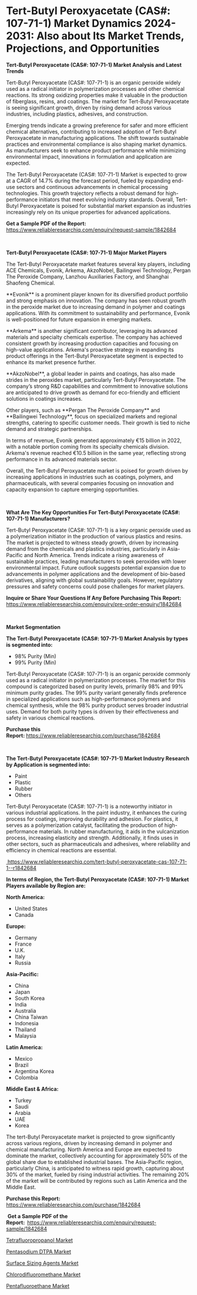 <p><h1>Tert-Butyl Peroxyacetate (CAS#: 107-71-1) Market Dynamics 2024-2031: Also about Its Market Trends, Projections, and Opportunities</h1></p><p><strong>Tert-Butyl Peroxyacetate (CAS#: 107-71-1) Market Analysis and Latest Trends</strong></p>
<p><p>Tert-Butyl Peroxyacetate (CAS#: 107-71-1) is an organic peroxide widely used as a radical initiator in polymerization processes and other chemical reactions. Its strong oxidizing properties make it valuable in the production of fiberglass, resins, and coatings. The market for Tert-Butyl Peroxyacetate is seeing significant growth, driven by rising demand across various industries, including plastics, adhesives, and construction.</p><p>Emerging trends indicate a growing preference for safer and more efficient chemical alternatives, contributing to increased adoption of Tert-Butyl Peroxyacetate in manufacturing applications. The shift towards sustainable practices and environmental compliance is also shaping market dynamics. As manufacturers seek to enhance product performance while minimizing environmental impact, innovations in formulation and application are expected.</p><p>The Tert-Butyl Peroxyacetate (CAS#: 107-71-1) Market is expected to grow at a CAGR of 14.7% during the forecast period, fueled by expanding end-use sectors and continuous advancements in chemical processing technologies. This growth trajectory reflects a robust demand for high-performance initiators that meet evolving industry standards. Overall, Tert-Butyl Peroxyacetate is poised for substantial market expansion as industries increasingly rely on its unique properties for advanced applications.</p></p>
<p><strong>Get a Sample PDF of the Report:&nbsp;</strong> <a href="https://www.reliableresearchiq.com/enquiry/request-sample/1842684?utm_campaign=1539&utm_medium=2&utm_source=Github&utm_content=ia&utm_term=16102024&utm_id=tert-butyl-peroxyacetate-cas-107-71-1">https://www.reliableresearchiq.com/enquiry/request-sample/1842684</a></p>
<p>&nbsp;</p>
<p><strong>Tert-Butyl Peroxyacetate (CAS#: 107-71-1) Major Market Players</strong></p>
<p><p>The Tert-Butyl Peroxyacetate market features several key players, including ACE Chemicals, Evonik, Arkema, AkzoNobel, Bailingwei Technology, Pergan The Peroxide Company, Lanzhou Auxiliaries Factory, and Shanghai Shaofeng Chemical. </p><p>**Evonik** is a prominent player known for its diversified product portfolio and strong emphasis on innovation. The company has seen robust growth in the peroxide market due to increasing demand in polymer and coatings applications. With its commitment to sustainability and performance, Evonik is well-positioned for future expansion in emerging markets.</p><p>**Arkema** is another significant contributor, leveraging its advanced materials and specialty chemicals expertise. The company has achieved consistent growth by increasing production capacities and focusing on high-value applications. Arkema's proactive strategy in expanding its product offerings in the Tert-Butyl Peroxyacetate segment is expected to enhance its market presence further.</p><p>**AkzoNobel**, a global leader in paints and coatings, has also made strides in the peroxides market, particularly Tert-Butyl Peroxyacetate. The company’s strong R&D capabilities and commitment to innovative solutions are anticipated to drive growth as demand for eco-friendly and efficient solutions in coatings increases.</p><p>Other players, such as **Pergan The Peroxide Company** and **Bailingwei Technology**, focus on specialized markets and regional strengths, catering to specific customer needs. Their growth is tied to niche demand and strategic partnerships.</p><p>In terms of revenue, Evonik generated approximately €15 billion in 2022, with a notable portion coming from its specialty chemicals division. Arkema's revenue reached €10.5 billion in the same year, reflecting strong performance in its advanced materials sector.</p><p>Overall, the Tert-Butyl Peroxyacetate market is poised for growth driven by increasing applications in industries such as coatings, polymers, and pharmaceuticals, with several companies focusing on innovation and capacity expansion to capture emerging opportunities.</p></p>
<p>&nbsp;</p>
<p><strong>What Are The Key Opportunities For Tert-Butyl Peroxyacetate (CAS#: 107-71-1) Manufacturers?</strong></p>
<p><p>Tert-Butyl Peroxyacetate (CAS#: 107-71-1) is a key organic peroxide used as a polymerization initiator in the production of various plastics and resins. The market is projected to witness steady growth, driven by increasing demand from the chemicals and plastics industries, particularly in Asia-Pacific and North America. Trends indicate a rising awareness of sustainable practices, leading manufacturers to seek peroxides with lower environmental impact. Future outlook suggests potential expansion due to advancements in polymer applications and the development of bio-based derivatives, aligning with global sustainability goals. However, regulatory pressures and safety concerns could pose challenges for market players.</p></p>
<p><strong>Inquire or Share Your Questions If Any Before Purchasing This Report:</strong> <a href="https://www.reliableresearchiq.com/enquiry/pre-order-enquiry/1842684?utm_campaign=1539&utm_medium=2&utm_source=Github&utm_content=ia&utm_term=16102024&utm_id=tert-butyl-peroxyacetate-cas-107-71-1">https://www.reliableresearchiq.com/enquiry/pre-order-enquiry/1842684</a></p>
<p>&nbsp;</p>
<p><strong>Market Segmentation</strong></p>
<p><strong>The Tert-Butyl Peroxyacetate (CAS#: 107-71-1) Market Analysis by types is segmented into:</strong></p>
<p><ul><li>98% Purity (Min)</li><li>99% Purity (Min)</li></ul></p>
<p><p>Tert-Butyl Peroxyacetate (CAS#: 107-71-1) is an organic peroxide commonly used as a radical initiator in polymerization processes. The market for this compound is categorized based on purity levels, primarily 98% and 99% minimum purity grades. The 99% purity variant generally finds preference in specialized applications such as high-performance polymers and chemical synthesis, while the 98% purity product serves broader industrial uses. Demand for both purity types is driven by their effectiveness and safety in various chemical reactions.</p></p>
<p><strong>Purchase this Report:&nbsp;</strong><a href="https://www.reliableresearchiq.com/purchase/1842684?utm_campaign=1539&utm_medium=2&utm_source=Github&utm_content=ia&utm_term=16102024&utm_id=tert-butyl-peroxyacetate-cas-107-71-1">https://www.reliableresearchiq.com/purchase/1842684</a></p>
<p>&nbsp;</p>
<p><strong>The Tert-Butyl Peroxyacetate (CAS#: 107-71-1) Market Industry Research by Application is segmented into:</strong></p>
<p><ul><li>Paint</li><li>Plastic</li><li>Rubber</li><li>Others</li></ul></p>
<p><p>Tert-Butyl Peroxyacetate (CAS#: 107-71-1) is a noteworthy initiator in various industrial applications. In the paint industry, it enhances the curing process for coatings, improving durability and adhesion. For plastics, it serves as a polymerization catalyst, facilitating the production of high-performance materials. In rubber manufacturing, it aids in the vulcanization process, increasing elasticity and strength. Additionally, it finds uses in other sectors, such as pharmaceuticals and adhesives, where reliability and efficiency in chemical reactions are essential.</p></p>
<p><a href="https://www.reliableresearchiq.com/tert-butyl-peroxyacetate-cas-107-71-1--r1842684?utm_campaign=1539&utm_medium=2&utm_source=Github&utm_content=ia&utm_term=16102024&utm_id=tert-butyl-peroxyacetate-cas-107-71-1">&nbsp;https://www.reliableresearchiq.com/tert-butyl-peroxyacetate-cas-107-71-1--r1842684</a></p>
<p><strong>In terms of Region, the Tert-Butyl Peroxyacetate (CAS#: 107-71-1) Market Players available by Region are:</strong></p>
<p>
    <p> <strong> North America: </strong>
        <ul>
            <li>United States</li>
            <li>Canada</li>
        </ul>
        </p> 
    <p> <strong> Europe: </strong>
        <ul>
            <li>Germany</li>
            <li>France</li>
            <li>U.K.</li>
            <li>Italy</li>
            <li>Russia</li>
        </ul>
        </p> 
    <p> <strong> Asia-Pacific: </strong>
        <ul>
            <li>China</li>
            <li>Japan</li>
            <li>South Korea</li>
            <li>India</li>
            <li>Australia</li>
            <li>China Taiwan</li>
            <li>Indonesia</li>
            <li>Thailand</li>
            <li>Malaysia</li>
        </ul>
        </p> 
    <p> <strong> Latin America: </strong>
        <ul>
            <li>Mexico</li>
            <li>Brazil</li>
            <li>Argentina Korea</li>
            <li>Colombia</li>
        </ul>
        </p> 
    <p> <strong> Middle East & Africa: </strong>
        <ul>
            <li>Turkey</li>
            <li>Saudi</li>
            <li>Arabia</li>
            <li>UAE</li>
            <li>Korea</li>
        </ul>
    </p>
    </p>
<p><p>The tert-Butyl Peroxyacetate market is projected to grow significantly across various regions, driven by increasing demand in polymer and chemical manufacturing. North America and Europe are expected to dominate the market, collectively accounting for approximately 50% of the global share due to established industrial bases. The Asia-Pacific region, particularly China, is anticipated to witness rapid growth, capturing about 30% of the market, fueled by rising industrial activities. The remaining 20% of the market will be contributed by regions such as Latin America and the Middle East.</p></p>
<p><strong>Purchase this Report: </strong><a href="https://www.reliableresearchiq.com/purchase/1842684?utm_campaign=1539&utm_medium=2&utm_source=Github&utm_content=ia&utm_term=16102024&utm_id=tert-butyl-peroxyacetate-cas-107-71-1">https://www.reliableresearchiq.com/purchase/1842684</a></p>
<p>&nbsp;<strong>Get a Sample PDF of the Report:&nbsp;&nbsp;</strong><a href="https://www.reliableresearchiq.com/enquiry/request-sample/1842684?utm_campaign=1539&utm_medium=2&utm_source=Github&utm_content=ia&utm_term=16102024&utm_id=tert-butyl-peroxyacetate-cas-107-71-1">https://www.reliableresearchiq.com/enquiry/request-sample/1842684</a></p>
<p><strong></strong></p>
<p><p><a href="https://www.linkedin.com/pulse/global-tetrafluoropropanol-market-pulse-trends-growth-lbpke?utm_campaign=1539&utm_medium=2&utm_source=Github&utm_content=ia&utm_term=16102024&utm_id=tert-butyl-peroxyacetate-cas-107-71-1">Tetrafluoropropanol Market</a></p><p><a href="https://www.linkedin.com/pulse/emerging-trends-pentasodium-dtpa-market-detailed-overview-iha5e?utm_campaign=1539&utm_medium=2&utm_source=Github&utm_content=ia&utm_term=16102024&utm_id=tert-butyl-peroxyacetate-cas-107-71-1">Pentasodium DTPA Market</a></p><p><a href="https://www.linkedin.com/pulse/surface-sizing-agents-market-forecast-global-trends-analysis-g37ge?utm_campaign=1539&utm_medium=2&utm_source=Github&utm_content=ia&utm_term=16102024&utm_id=tert-butyl-peroxyacetate-cas-107-71-1">Surface Sizing Agents Market</a></p><p><a href="https://www.linkedin.com/pulse/chlorodifluoromethane-market-trends-focusing-insight-forecast-olwwe?utm_campaign=1539&utm_medium=2&utm_source=Github&utm_content=ia&utm_term=16102024&utm_id=tert-butyl-peroxyacetate-cas-107-71-1">Chlorodifluoromethane Market</a></p><p><a href="https://www.linkedin.com/pulse/global-pentafluoroethane-market-focus-product-type-998-end-ea6pe?utm_campaign=1539&utm_medium=2&utm_source=Github&utm_content=ia&utm_term=16102024&utm_id=tert-butyl-peroxyacetate-cas-107-71-1">Pentafluoroethane Market</a></p></p>